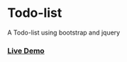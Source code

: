 # Todo-list

A Todo-list using bootstrap and jquery

 ### <a href="https://kanishkamittal.github.io/todo-list/">Live Demo</a>

